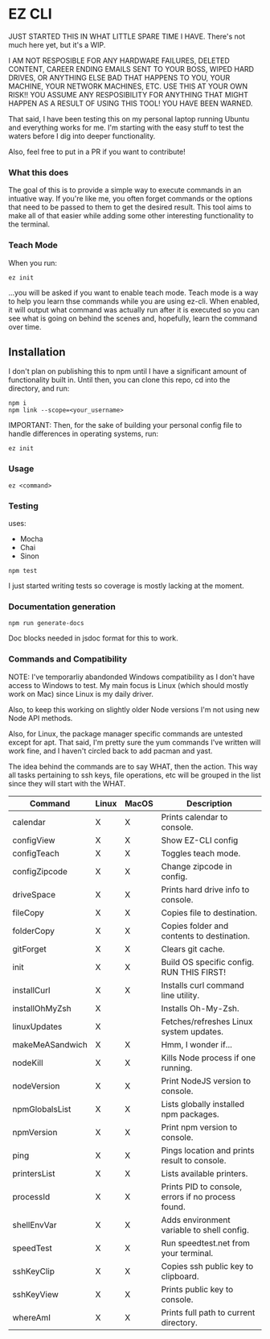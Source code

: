 # EZ CLI

JUST STARTED THIS IN WHAT LITTLE SPARE TIME I HAVE. There's not much here yet, but it's a WIP.

I AM NOT RESPOSIBLE FOR ANY HARDWARE FAILURES, DELETED CONTENT, CAREER ENDING EMAILS SENT TO YOUR BOSS, WIPED HARD DRIVES, OR ANYTHING ELSE BAD THAT HAPPENS TO YOU, YOUR MACHINE, YOUR NETWORK MACHINES, ETC. USE THIS AT YOUR OWN RISK!! YOU ASSUME ANY RESPOSIBILITY FOR ANYTHING THAT MIGHT HAPPEN AS A RESULT OF USING THIS TOOL! YOU HAVE BEEN WARNED.

That said, I have been testing this on my personal laptop running Ubuntu and everything works for me. I'm starting with the easy stuff to test the waters before I dig into deeper functionality.

Also, feel free to put in a PR if you want to contribute!

### What this does
The goal of this is to provide a simple way to execute commands in an intuative way. If you're like me, you often forget commands or the options that need to be passed to them to get the desired result. This tool aims to make all of that easier while adding some other interesting functionality to the terminal.

### Teach Mode
When you run:
```
ez init
```
...you will be asked if you want to enable teach mode. Teach mode is a way to help you learn thse commands while you are using ez-cli. When enabled, it will output what command was actually run after it is executed so you can see what is going on behind the scenes and, hopefully, learn the command over time.


## Installation
I don't plan on publishing this to npm until I have a significant amount of functionality built in. Until then, you can clone this repo, cd into the directory, and run:
```
npm i
npm link --scope=<your_username>
```
IMPORTANT: Then, for the sake of building your personal config file to handle differences in operating systems, run:
```
ez init
```

### Usage
```
ez <command>
```

### Testing
uses:
- Mocha
- Chai
- Sinon
```
npm test
```

I just started writing tests so coverage is mostly lacking at the moment.

### Documentation generation
```
npm run generate-docs
```
Doc blocks needed in jsdoc format for this to work.

### Commands and Compatibility

NOTE: I've temporarliy abandonded Windows compatibility as I don't have access to Windows to test. My main focus is Linux (which should mostly work on Mac) since Linux is my daily driver.

Also, to keep this working on slightly older Node versions I'm not using new Node API methods.

Also, for Linux, the package manager specific commands are untested except for apt. That said, I'm pretty sure the yum commands I've written will work fine, and I haven't circled back to add pacman and yast.

The idea behind the commands are to say WHAT, then the action. This way all tasks pertaining to ssh keys, file operations, etc will be grouped in the list since they will start with the WHAT.

|Command        |Linux | MacOS | Description                                       |
|---------------|------|-------|---------------------------------------------------|
|calendar       |  X   |   X   | Prints calendar to console.                       |
|configView     |  X   |   X   | Show EZ-CLI config                                |
|configTeach    |  X   |   X   | Toggles teach mode.                               |
|configZipcode  |  X   |   X   | Change zipcode in config.                         |
|driveSpace     |  X   |   X   | Prints hard drive info to console.                |
|fileCopy       |  X   |   X   | Copies file to destination.                       |
|folderCopy     |  X   |   X   | Copies folder and contents to destination.        |
|gitForget      |  X   |   X   | Clears git cache.
|init           |  X   |   X   | Build OS specific config. RUN THIS FIRST!         |
|installCurl    |  X   |   X   | Installs curl command line utility.               |
|installOhMyZsh |  X   |       | Installs Oh-My-Zsh.                               |
|linuxUpdates   |  X   |       | Fetches/refreshes Linux system updates.           |
|makeMeASandwich|  X   |   X   | Hmm, I wonder if...                               |
|nodeKill       |  X   |   X   | Kills Node process if one running.                |
|nodeVersion    |  X   |   X   | Print NodeJS version to console.                  |
|npmGlobalsList |  X   |   X   | Lists globally installed npm packages.            |
|npmVersion     |  X   |   X   | Print npm version to console.                     |
|ping           |  X   |   X   | Pings location and prints result to console.      |
|printersList   |  X   |   X   | Lists available printers.                         |
|processId      |  X   |   X   | Prints PID to console, errors if no process found.|
|shellEnvVar    |  X   |   X   | Adds environment variable to shell config.        |
|speedTest      |  X   |   X   | Run speedtest.net from your terminal.             |
|sshKeyClip     |  X   |   X   | Copies ssh public key to clipboard.               |
|sshKeyView     |  X   |   X   | Prints public key to console.                     |
|whereAmI       |  X   |   X   | Prints full path to current directory.            |

